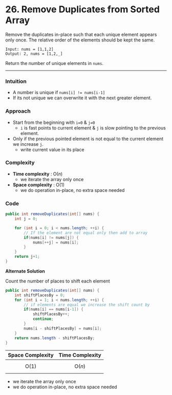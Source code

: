 # 26. Remove Duplicates from Sorted Array

Remove the duplicates in-place such that each unique element appears only once. The relative order of the elements should be kept the same.

```
Input: nums = [1,1,2]
Output: 2, nums = [1,2,_]
```

Return the number of unique elements in `nums`.

***

### Intuition

* A number is unique if `nums[i] != nums[i-1]`
* If its not unique we can overwrite it with the next greater element.

### Approach

* Start from the beginning with `i=0` & `j=0`
  * `i` is fast points to current element & `j` is slow pointing to the previous element.
* Only if the previous pointed element is not equal to the current element we increase `j`.
  * write current value in its place

### Complexity

* **Time complexity** : $\text{O}(n)$
  * we iterate the array only once
* **Space complexity** : $\text{O}(1)$
  * we do operation in-place, no extra space needed

### Code

```java
public int removeDuplicates(int[] nums) {
	int j = 0;

	for (int i = 0; i < nums.length; ++i) {
		// If the element are not equal only then add to array
		if(nums[i] != nums[j]) {
			nums[++j] = nums[i];
		}
	}
	return j+1;
}
```

**Alternate Solution**

Count the number of places to shift each element

```java
public int removeDuplicates(int[] nums) { 
	int shiftPlacesBy = 0; 
	for (int i = 1; i < nums.length; ++i) { 
		// if elements are equal we increase the shift count by
		if(nums[i] == nums[i-1]) { 
			shiftPlacesBy++; 
			continue; 
		} 
		nums[i - shiftPlacesBy] = nums[i]; 
	} 
	return nums.length - shiftPlacesBy; 
} 
```



| Space Complexity | Time Complexity |
| ---------------- | --------------- |
| $$\text{O}(1)$$  | $$\text{O}(n)$$ |

* we iterate the array only once
* we do operation in-place, no extra space needed
